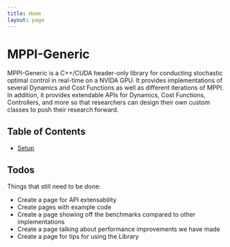 ```yaml
---
title: Home
layout: page
---
```

# MPPI-Generic

MPPI-Generic is a C++/CUDA header-only library for conducting stochastic optimal control in real-time on a NVIDA GPU. It provides implementations of several Dynamics and Cost Functions as well as different iterations of MPPI. In addition, it provides extendable APIs for Dynamics, Cost Functions, Controllers, and more so that researchers can design their own custom classes to push their research forward.

## Table of Contents

* [Setup](docs/setup.md)


## Todos
Things that still need to be done:
* Create a page for API extensability
* Create pages with example code
* Create a page showing off the benchmarks compared to other implementations
* Create a page talking about performance improvements we have made
* Create a page for tips for using the Library
